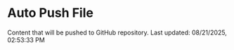 # Auto Push File

Content that will be pushed to GitHub repository.
Last updated: 08/21/2025, 02:53:33 PM